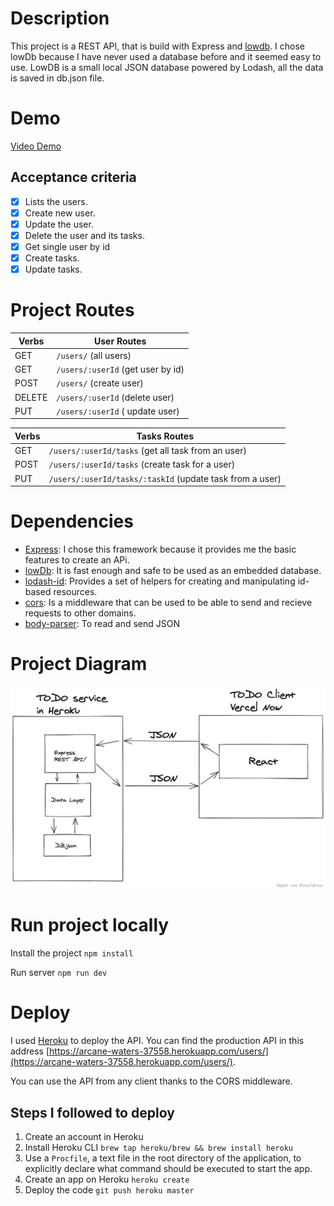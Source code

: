 # Description

This project is a REST API, that is build with Express and [lowdb](https://github.com/typicode/lowdb).
I chose lowDb because I have never used a database before and it seemed easy to use. LowDB is a small local JSON database powered by Lodash, all the data is saved in db.json file.

# Demo

[Video Demo](https://www.loom.com/share/f3a08deb17cb4d2b943807b318021c49)

## Acceptance criteria

- [x] Lists the users.
- [x] Create new user.
- [x] Update the user.
- [x] Delete the user and its tasks.
- [x] Get single user by id
- [x] Create tasks.
- [x] Update tasks.

# Project Routes

| Verbs  | User Routes                       |
| ------ | --------------------------------- |
| GET    | `/users/` (all users)             |
| GET    | `/users/:userId` (get user by id) |
| POST   | `/users/` (create user)           |
| DELETE | `/users/:userId` (delete user)    |
| PUT    | `/users/:userId` ( update user)   |

| Verbs | Tasks Routes                                             |
| ----- | -------------------------------------------------------- |
| GET   | `/users/:userId/tasks` (get all task from an user)       |
| POST  | `/users/:userId/tasks` (create task for a user)          |
| PUT   | `/users/:userId/tasks/:taskId` (update task from a user) |

# Dependencies

- [Express](https://expressjs.com/): I chose this framework because it provides me the basic features to create an APi.
- [lowDb](https://github.com/typicode/lowdb): It is fast enough and safe to be used as an embedded database.
- [lodash-id](https://github.com/typicode/lodash-id): Provides a set of helpers for creating and manipulating id-based resources.
- [cors](https://www.npmjs.com/package/cors): Is a middleware that can be used to be able to send and recieve requests to other
  domains.
- [body-parser](https://www.npmjs.com/package/body-parser): To read and send JSON

# Project Diagram

<img src="/images/diagram.png" width=600 />

# Run project locally

Install the project
`npm install`

Run server
`npm run dev`

# Deploy

I used [Heroku](https://devcenter.heroku.com/) to deploy the API.
You can find the production API in this address [https://arcane-waters-37558.herokuapp.com/users/](https://arcane-waters-37558.herokuapp.com/users/).

You can use the API from any client thanks to the CORS middleware.

## Steps I followed to deploy

1. Create an account in Heroku
2. Install Heroku CLI `brew tap heroku/brew && brew install heroku`
3. Use a `Procfile`, a text file in the root directory of the application, to explicitly declare what command should be executed to start the app.
4. Create an app on Heroku `heroku create`
5. Deploy the code `git push heroku master`
